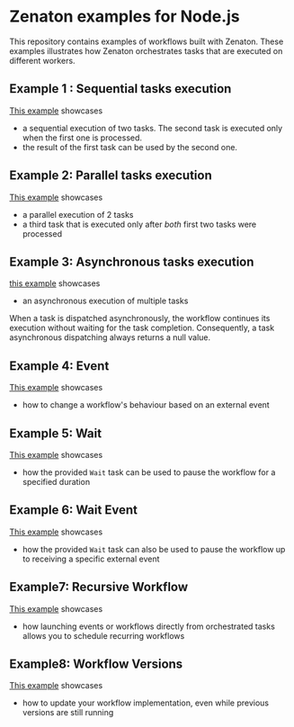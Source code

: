 # Zenaton examples for Node.js
This repository contains examples of workflows built with Zenaton. These examples illustrates how Zenaton orchestrates tasks that are executed on different workers.

## Example 1 : Sequential tasks execution
[This example](https://github.com/zenaton/examples-node/tree/master/Sequential) showcases
- a sequential execution of two tasks. The second task is executed only when the first one is processed.
- the result of the first task can be used by the second one.


## Example 2: Parallel tasks execution
[This example](https://github.com/zenaton/examples-node/tree/master/Parallel) showcases
- a parallel execution of 2 tasks
- a third task that is executed only after *both* first two tasks were processed

## Example 3: Asynchronous tasks execution
[this example](https://github.com/zenaton/examples-node/tree/master/Asynchronous) showcases
- an asynchronous execution of multiple tasks

When a task is dispatched asynchronously, the workflow continues its execution without waiting for the task completion. Consequently, a task asynchronous dispatching always returns a null value.

## Example 4: Event
[This example](https://github.com/zenaton/examples-node/tree/master/Event) showcases
- how to change a workflow's behaviour based on an external event

## Example 5: Wait
[This example](https://github.com/zenaton/examples-node/tree/master/Wait) showcases
- how the provided `Wait` task can be used to pause the workflow for a specified duration

## Example 6: Wait Event
[This example](https://github.com/zenaton/examples-node/tree/master/WaitEvent) showcases
- how the provided `Wait` task can also be used to pause the workflow up to receiving a specific external event

## Example7: Recursive Workflow
[This example](https://github.com/zenaton/examples-node/tree/master/Recursive) showcases
- how launching events or workflows directly from orchestrated tasks allows you to schedule recurring workflows

## Example8: Workflow Versions
[This example](https://github.com/zenaton/examples-node/tree/master/Version) showcases
- how to update your workflow implementation, even while previous versions are still running
